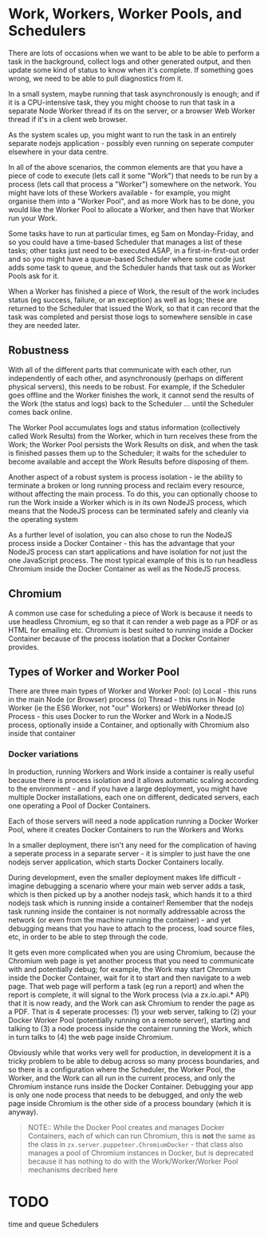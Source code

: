 # Work, Workers, Worker Pools, and Schedulers

There are lots of occasions when we want to be able to be able to perform a task in the background, collect logs and other generated output,
and then update some kind of status to know when it's complete. If something goes wrong, we need to be able to pull diagnostics from it.

In a small system, maybe running that task asynchronously is enough; and if it is a CPU-intensive task, they you might choose to run that
task in a separate Node Worker thread if its on the server, or a browser Web Worker thread if it's in a client web browser.

As the system scales up, you might want to run the task in an entirely separate nodejs application - possibly even running on seperate
computer elsewhere in your data centre.

In all of the above scenarios, the common elements are that you have a piece of code to execute (lets call it some "Work") that needs to be
run by a process (lets call that process a "Worker") somewhere on the network. You might have lots of these Workers available - for example,
you might organise them into a "Worker Pool", and as more Work has to be done, you would like the Worker Pool to allocate a Worker, and then
have that Worker run your Work.

Some tasks have to run at particular times, eg 5am on Monday-Friday, and so you could have a time-based Scheduler that manages a list of
these tasks; other tasks just need to be executed ASAP, in a first-in-first-out order and so you might have a queue-based Scheduler where
some code just adds some task to queue, and the Scheduler hands that task out as Worker Pools ask for it.

When a Worker has finished a piece of Work, the result of the work includes status (eg success, failure, or an exception) as well as logs;
these are returned to the Scheduler that issued the Work, so that it can record that the task was completed and persist those logs to
somewhere sensible in case they are needed later.

## Robustness

With all of the different parts that communicate with each other, run independently of each other, and asynchronously (perhaps on different
physical servers), this needs to be robust. For example, if the Scheduler goes offline and the Worker finishes the work, it cannot send the
results of the Work (the status and logs) back to the Scheduler ... until the Scheduler comes back online.

The Worker Pool accumulates logs and status information (collectively called Work Results) from the Worker, which in turn receives these
from the Work; the Worker Pool persists the Work Results on disk, and when the task is finished passes them up to the Scheduler; it waits
for the scheduler to become available and accept the Work Results before disposing of them.

Another aspect of a robust system is process isolation - ie the ability to terminate a broken or long running process and reclaim every
resource, without affecting the main process. To do this, you can optionally choose to run the Work inside a Worker which is in its own
NodeJS process, which means that the NodeJS process can be terminated safely and cleanly via the operating system

As a further level of isolation, you can also chose to run the NodeJS process inside a Docker Container - this has the advantage that your
NodeJS process can start applications and have isolation for not just the one JavaScript process. The most typical example of this is to
run headless Chromium inside the Docker Container as well as the NodeJS process.

## Chromium

A common use case for scheduling a piece of Work is because it needs to use headless Chromium, eg so that it can render a web page as a PDF
or as HTML for emailing etc. Chromium is best suited to running inside a Docker Container because of the process isolation that a Docker
Container provides.

## Types of Worker and Worker Pool

There are three main types of Worker and Worker Pool:
(o) Local - this runs in the main Node (or Browser) process
(o) Thread - this runs in Node Worker (ie the ES6 Worker, not "our" Workers) or WebWorker thread
(o) Process - this uses Docker to run the Worker and Work in a NodeJS process, optionally inside a Container, and optionally with Chromium
also inside that container

### Docker variations

In production, running Workers and Work inside a container is really useful because there is process isolation and it allows automatic scaling
according to the environment - and if you have a large deployment, you might have multiple Docker installations, each one on different, dedicated
servers, each one operating a Pool of Docker Containers.

Each of those servers will need a node application running a Docker Worker Pool, where it creates Docker Containers to run the Workers and Works

In a smaller deployment, there isn't any need for the complication of having a seperate process in a separate server - it is simpler to just have the
one nodejs server application, which starts Docker Containers locally.

During development, even the smaller deployment makes life difficult - imagine debugging a scenario where your main web server adds a task, which
is then picked up by a another nodejs task, which hands it to a third nodejs task which is running inside a container! Remember that the nodejs
task running inside the container is not normally addressable across the network (or even from the machine running the container) - and yet
debugging means that you have to attach to the process, load source files, etc, in order to be able to step through the code.

It gets even more complicated when you are using Chromium, because the Chromium web page is yet another process that you need to communicate with
and potentially debug; for example, the Work may start Chromium inside the Docker Container, wait for it to start and then navigate to a web page.
That web page will perform a task (eg run a report) and when the report is complete, it will signal to the Work process (via a zx.io.api.\* API)
that it is now ready, and the Work can ask Chromium to render the page as a PDF. That is 4 seperate processes: (1) your web server, talking to (2)
your Docker Worker Pool (potentially running on a remote server), starting and talking to (3) a node process inside the container running the Work,
which in turn talks to (4) the web page inside Chromium.

Obviously while that works very well for production, in development it is a tricky problem to be able to debug across so many process boundaries,
and so there is a configuration where the Scheduler, the Worker Pool, the Worker, and the Work can all run in the current process, and only the
Chromium instance runs inside the Docker Container. Debugging your app is only one node process that needs to be debugged, and only the web page
inside Chromium is the other side of a process boundary (which it is anyway).

> NOTE:: While the Docker Pool creates and manages Docker Containers, each of which can run Chromium, this is **not** the same as the class in
> `zx.server.puppeteer.ChromiumDocker` - that class also manages a pool of Chromium instances in Docker, but is deprecated because it has nothing to
> do with the Work/Worker/Worker Pool mechanisms decribed here

# TODO

time and queue Schedulers
